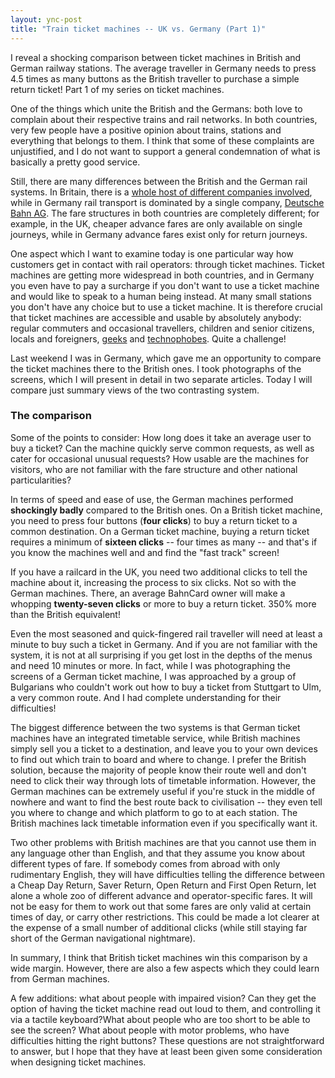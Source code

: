 ```yaml
---
layout: ync-post
title: "Train ticket machines -- UK vs. Germany (Part 1)"
---
```


I reveal a shocking comparison between ticket machines in British and German railway stations. The
average traveller in Germany needs to press 4.5 times as many buttons as the British traveller to
purchase a simple return ticket! Part 1 of my series on ticket machines.

One of the things which
unite the British and the Germans: both love to complain about their respective trains and rail
networks. In both countries, very few people have a positive opinion about trains, stations and
everything that belongs to them. I think that some of these complaints are unjustified, and I do not
want to support a general condemnation of what is basically a pretty good service.

<p>Still, there are
many differences between the British and the German rail systems. In Britain, there is a
<a href="http://www.mylinkspage.com/rail.html#Con" title="List of UK rail companies">whole host of
different companies involved</a>, while in Germany rail transport is dominated by a single company,
<a href="http://www.bahn.de/" title="German national train company (German)">Deutsche Bahn AG</a>.
The fare structures in both countries are completely different; for example, in the UK, cheaper
advance fares are only available on single journeys, while in Germany advance fares exist only for
return journeys.</p>

One aspect which I want to examine today is one particular way how customers get
in contact with rail operators: through ticket machines. Ticket machines are getting more widespread
in both countries, and in Germany you even have to pay a surcharge if you don't want to use a ticket
machine and would like to speak to a human being instead. At many small stations you don't have any
choice but to use a ticket machine. It is therefore crucial that ticket machines are accessible and
usable by absolutely anybody: regular commuters and occasional travellers, children and senior
citizens, locals and foreigners,
[geeks](http://mingle2.com/geek-quiz) and
[technophobes](http://www.thefreedictionary.com/technophobe). Quite a challenge!

<p>Last weekend I was
in Germany, which gave me an opportunity to compare the ticket machines there to the British ones. I
took photographs of the screens, which I will present in detail in two separate articles. Today I
will compare just summary views of the two contrasting
system.
<h3>The comparison</h3>
Some of the points to consider: How long does it take an average
user to buy a ticket? Can the machine quickly serve common requests, as well as cater for occasional
unusual requests? How usable are the machines for visitors, who are not familiar with the fare
structure and other national particularities?</p>

In terms of speed and ease of use, the German
machines performed **shockingly badly** compared to the British ones. On a British ticket machine,
you need to press four buttons (**four clicks**) to buy a return ticket to a common destination. On
a German ticket machine, buying a return ticket requires a minimum of **sixteen clicks** -- four
times as many -- and that's if you know the machines well and and find the "fast track" screen!

If
you have a railcard in the UK, you need two additional clicks to tell the machine about it,
increasing the process to six clicks. Not so with the German machines. There, an average BahnCard
owner will make a whopping **twenty-seven clicks** or more to buy a return ticket. 350% more than
the British equivalent!

Even the most seasoned and quick-fingered rail traveller will need at least
a minute to buy such a ticket in Germany. And if you are not familiar with the system, it is not at
all surprising if you get lost in the depths of the menus and need 10 minutes or more. In fact,
while I was photographing the screens of a German ticket machine, I was approached by a group of
Bulgarians who couldn't work out how to buy a ticket from Stuttgart to Ulm, a very common route. And
I had complete understanding for their difficulties!

The biggest difference between the two systems
is that German ticket machines have an integrated timetable service, while British machines simply
sell you a ticket to a destination, and leave you to your own devices to find out which train to
board and where to change. I prefer the British solution, because the majority of people know their
route well and don't need to click their way through lots of timetable information. However, the
German machines can be extremely useful if you're stuck in the middle of nowhere and want to find
the best route back to civilisation -- they even tell you where to change and which platform to go
to at each station. The British machines lack timetable information even if you specifically want
it.

Two other problems with British machines are that you cannot use them in any language other
than English, and that they assume you know about different types of fare. If somebody comes from
abroad with only rudimentary English, they will have difficulties telling the difference between a
Cheap Day Return, Saver Return, Open Return and First Open Return, let alone a whole zoo of
different advance and operator-specific fares. It will not be easy for them to work out that some
fares are only valid at certain times of day, or carry other restrictions. This could be made a lot
clearer at the expense of a small number of additional clicks (while still staying far short of the
German navigational nightmare).

In summary, I think that British ticket machines win this
comparison by a wide margin. However, there are also a few aspects which they could learn from
German machines.

A few additions: what about people with impaired vision? Can they get the option
of having the ticket machine read out loud to them, and controlling it via a tactile keyboard?What
about people who are too short to be able to see the screen? What about people with motor problems,
who have difficulties hitting the right buttons? These questions are not straightforward to answer,
but I hope that they have at least been given some consideration when designing ticket machines.
